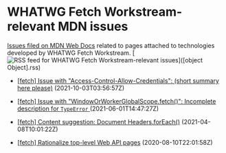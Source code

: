 # WHATWG Fetch Workstream-relevant MDN issues

[Issues filed on MDN Web Docs](https://github.com/mdn/content/issues) related to pages attached to technologies developed by WHATWG Fetch Workstream. [![RSS feed for WHATWG Fetch Workstream-relevant issues](https://www.w3.org/QA/2007/04/feed_icon)]([object Object].rss)

* [[fetch] Issue with "Access-Control-Allow-Credentials": (short summary here please)](https://github.com/mdn/content/issues/9453) (2021-10-03T03:56:57Z)
  
* [[fetch] Issue with "WindowOrWorkerGlobalScope.fetch()": Incomplete description for `TypeError` ](https://github.com/mdn/content/issues/5545) (2021-06-01T14:47:27Z)
  
* [[fetch] Content suggestion: Document Headers.forEach()](https://github.com/mdn/content/issues/3937) (2021-04-08T10:01:22Z)
  
* [[fetch] Rationalize top-level Web API pages](https://github.com/mdn/content/issues/1579) (2020-08-10T22:01:58Z)
  
